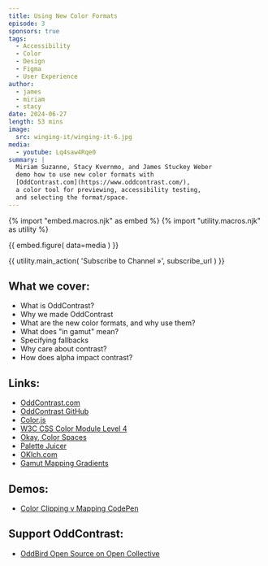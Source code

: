 ```yaml
---
title: Using New Color Formats
episode: 3
sponsors: true
tags:
  - Accessibility
  - Color
  - Design
  - Figma
  - User Experience
author:
  - james
  - miriam
  - stacy
date: 2024-06-27
length: 53 mins
image:
  src: winging-it/winging-it-6.jpg
media:
  - youtube: Lq4saw4Rqe0
summary: |
  Miriam Suzanne, Stacy Kvernmo, and James Stuckey Weber
  demo how to use new color formats with
  [OddContrast.com](https://www.oddcontrast.com/),
  a color tool for previewing, accessibility testing,
  and selecting the format/space.
---
```


{% import "embed.macros.njk" as embed %}
{% import "utility.macros.njk" as utility %}

{{ embed.figure(
  data=media
) }}

{{ utility.main_action(
  'Subscribe to Channel »',
  subscribe_url
) }}

## What we cover:

- What is OddContrast?
- Why we made OddContrast
- What are the new color formats, and why use them?
- What does "in gamut" mean?
- Specifying fallbacks
- Why care about contrast?
- How does alpha impact contrast?

## Links:

- [OddContrast.com](https://www.oddcontrast.com/)
- [OddContrast GitHub](https://github.com/oddbird/oddcontrast/issues)
- [Color.js](https://colorjs.io/)
- [W3C CSS Color Module Level 4](https://www.w3.org/TR/css-color-4/)
- [Okay, Color Spaces](https://ericportis.com/posts/2024/okay-color-spaces/)
- [Palette Juicer](https://keyboarddanni.github.io/palettejuicer/)
- [OKlch.com](https://oklch.com)
- [Gamut Mapping Gradients](https://apps.colorjs.io/gamut-mapping/gradients?from=oklch%2890%25+.4+250%29&to=oklch%2840%25+.1+20%29)

## Demos:

- [Color Clipping v Mapping CodePen](https://codepen.io/miriamsuzanne/pen/rNRoBXO?editors=1010)

## Support OddContrast:

- [OddBird Open Source on Open Collective](https://opencollective.com/oddbird-open-source)
